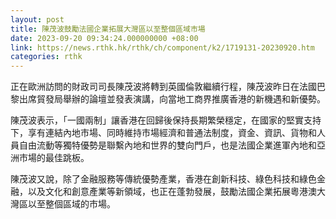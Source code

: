 ```yaml
---
layout: post
title: 陳茂波鼓勵法國企業拓展大灣區以至整個區域市場
date: 2023-09-20 09:34:24.000000000 +08:00
link: https://news.rthk.hk/rthk/ch/component/k2/1719131-20230920.htm
categories: rthk
---
```


正在歐洲訪問的財政司司長陳茂波將轉到英國倫敦繼續行程，陳茂波昨日在法國巴黎出席貿發局舉辦的論壇並發表演講，向當地工商界推廣香港的新機遇和新優勢。 

陳茂波表示，「一國兩制」讓香港在回歸後保持長期繁榮穩定，在國家的堅實支持下，享有連結內地市場、同時維持市場經濟和普通法制度，資金、資訊、貨物和人員自由流動等獨特優勢是聯繫內地和世界的雙向門戶，也是法國企業進軍內地和亞洲市場的最佳跳板。 

陳茂波又說，除了金融服務等傳統優勢產業，香港在創新科技、綠色科技和綠色金融，以及文化和創意產業等新領域，也正在蓬勃發展，鼓勵法國企業拓展粵港澳大灣區以至整個區域的市場。
